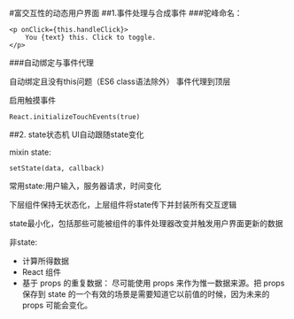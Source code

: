 #富交互性的动态用户界面
##1.事件处理与合成事件
###驼峰命名：

	<p onClick={this.handleClick}>
		You {text} this. Click to toggle.
	</p>

###自动绑定与事件代理

自动绑定且没有this问题（ES6 class语法除外）
事件代理到顶层

启用触摸事件

	React.initializeTouchEvents(true)

##2. state状态机
UI自动跟随state变化

mixin state:

	setState(data, callback)

常用state:用户输入，服务器请求，时间变化

下层组件保持无状态化，上层组件将state传下并封装所有交互逻辑

state最小化，包括那些可能被组件的事件处理器改变并触发用户界面更新的数据

非state:

 - 计算所得数据
 - React 组件
 - 基于 props 的重复数据： 尽可能使用 props 来作为惟一数据来源。把 props 保存到 state 的一个有效的场景是需要知道它以前值的时候，因为未来的 props 可能会变化。